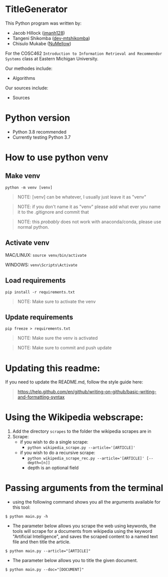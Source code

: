 # TitleGenerator
This Python program was written by:
- Jacob Hillock ([jmanh128](https://github.com/jmanh128))
- Tangeni Shikomba ([dev-mtshikomba](https://github.com/dev-mtshikomba))
- Chisulo Mukabe ([NuMellow](https://github.com/NuMellow))

For the COSC462 `Introduction to Information Retrieval and Recommendor Systems` class at Eastern Michigan University.

Our methodes include:
- Algorithms

Our sources include:
- Sources

# Python version

- Python 3.8 recommended
- Currently testing Python 3.7 

# How to use python venv
## **Make venv**
`python -m venv [venv]`

> NOTE: [venv] can be whatever, I usually just leave it as "venv"

> NOTE: if you don't name it as "venv" please add what ever you name it to the .gitignore and commit that

> NOTE: this *probably* does not work with anaconda/conda, please use normal python.

## **Activate venv**
MAC/LINUX: `source venv/bin/activate`

WINDOWS: `venv\Scripts\Activate`

## **Load requirements**
`pip install -r requirements.txt`

> NOTE: Make sure to activate the venv

## **Update requirements**
`pip freeze > requirements.txt`

> NOTE: Make sure the venv is activated

> NOTE: Make sure to commit and push update


# Updating this readme:
If you need to update the README.md, follow the style guide here: 
> https://help.github.com/en/github/writing-on-github/basic-writing-and-formatting-syntax

# Using the Wikipedia webscrape:
1. Add the directory `scrapes` to the folder the wikipedia scrapes are in
2. Scrape:
   - if you wish to do a single scrape:
     - `python wikipedia_scrape.py --article='[ARTICLE]'`
   - if you wish to do a recursive scrape:
     - `python wikipedia_scrape_rec.py --article='[ARTICLE]' [--depth=[n]]`
     - depth is an optional field

# Passing arguments from the terminal
- using the following command shows you all the arguments available for this tool:

`$ python main.py -h`

- The parameter below allows you scrape the web using keywords, the tools will scrape for a documents from wikipedia using the keyword "Artificial Intelligence", and saves the scraped content to a named text file and then title the article.

`$ python main.py --article="[ARTICLE]"`

- The parameter below allows you to title the given document.

`$ python main.py --doc="[DOCUMENT]"`